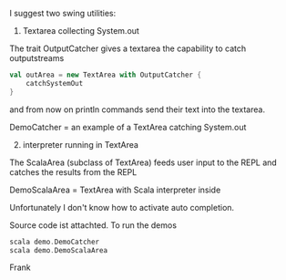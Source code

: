 I suggest two swing utilities:

1. Textarea collecting System.out

The trait OutputCatcher gives a textarea
the capability to catch outputstreams

```scala
val outArea = new TextArea with OutputCatcher {
	catchSystemOut
}
```

and from now on println commands send their text
into the textarea.

DemoCatcher = an example of a TextArea catching System.out


2. interpreter running in TextArea

The ScalaArea (subclass of TextArea) feeds user input to the REPL
and catches the results from the REPL

DemoScalaArea = TextArea with Scala interpreter inside

Unfortunately I don't know how to activate auto completion.

Source code ist attachted. To run the demos

```scala
scala demo.DemoCatcher
scala demo.DemoScalaArea
```

Frank

